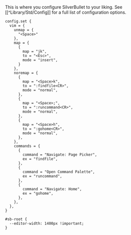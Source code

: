 This is where you configure SilverBullet to your liking. See [[^Library/Std/Config]] for a full list of configuration options.

```space-lua
config.set {
  vim = {
    unmap = {
      "<Space>"
    },
    map = {
      {
        map = "jk",
        to = "<Esc>",
        mode = "insert",
      }
    },
    noremap = {
      {
        map = "<Space>k",
        to = ":findfile<CR>",
        mode = "normal",
      },
      {
        map = "<Space>;",
        to = ":runcommand<CR>",
        mode = "normal",
      },
      {
        map = "<Space>h",
        to = ":gohome<CR>",
        mode = "normal",
      },
    },
    commands = {
      {
        command = "Navigate: Page Picker",
        ex = "findfile",
      },
      {
        command = "Open Command Palette",
        ex = "runcommand",
      },
      {
        command = "Navigate: Home",
        ex = "gohome",
      },
    },
  },
}
```

```space-style
#sb-root {
  --editor-width: 1400px !important;
}
```